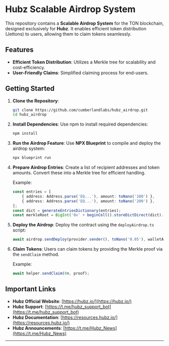 # Hubz Scalable Airdrop System

This repository contains a **Scalable Airdrop System** for the TON blockchain, designed exclusively for **Hubz**. It enables efficient token distribution (Jettons) to users, allowing them to claim tokens seamlessly.

## Features

- **Efficient Token Distribution**: Utilizes a Merkle tree for scalability and cost-efficiency.
- **User-Friendly Claims**: Simplified claiming process for end-users.

## Getting Started

1. **Clone the Repository**:
   ```bash
   git clone https://github.com/cumberlandlabs/hubz_airdrop.git
   cd hubz_airdrop
   ```

2. **Install Dependencies**:
   Use npm to install required dependencies:
   ```bash
   npm install
   ```

3. **Run the Airdrop Feature**:
   Use **NPX Blueprint** to compile and deploy the airdrop system:
   ```bash
   npx blueprint run
   ```

4. **Prepare Airdrop Entries**:
   Create a list of recipient addresses and token amounts. Convert these into a Merkle tree for efficient handling.

   Example:
   ```ts
   const entries = [
       { address: Address.parse('EQ...'), amount: toNano('100') },
       { address: Address.parse('EQ...'), amount: toNano('200') },
   ];
   const dict = generateEntriesDictionary(entries);
   const merkleRoot = BigInt('0x' + beginCell().storeDictDirect(dict).endCell().hash().toString('hex'));
   ```

5. **Deploy the Airdrop**:
   Deploy the contract using the `deployAirdrop.ts` script:
   ```ts
   await airdrop.sendDeploy(provider.sender(), toNano('0.05'), walletAddress);
   ```

6. **Claim Tokens**:
   Users can claim tokens by providing the Merkle proof via the `sendClaim` method.

   Example:
   ```ts
   await helper.sendClaim(0n, proof);
   ```

## Important Links

- **Hubz Official Website**: [https://hubz.io/](https://hubz.io/)
- **Hubz Support**: [https://t.me/hubz_support_bot](https://t.me/hubz_support_bot)
- **Hubz Documentation**: [https://resources.hubz.io/](https://resources.hubz.io/)
- **Hubz Announcements**: [https://t.me/Hubz_News](https://t.me/Hubz_News)

---